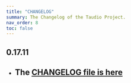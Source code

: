 ```yaml
---
title: "CHANGELOG"
summary: The Changelog of the Taudio Project.
nav_order: 8
toc: false
---
```

## 0.17.11

- ## The [CHANGELOG file is here](https://flutter-sound.canardoux.xyz/changelog.html)

